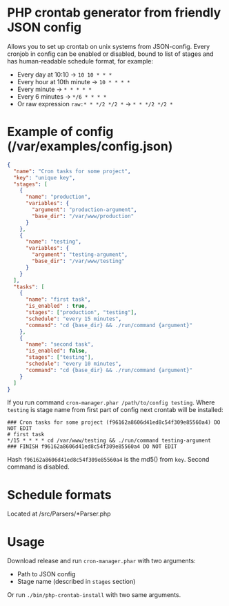 # PHP crontab generator from friendly JSON config

Allows you to set up crontab on unix systems from JSON-config. Every cronjob in config can be enabled or disabled,
bound to list of stages and has human-readable schedule format, for example:

* Every day at 10:10 → `10 10 * * *`
* Every hour at 10th minute → `10 * * * *`
* Every minute → `* * * * *`
* Every 6 minutes → `*/6 * * * *`
* Or raw expression `raw:* * */2 */2 *` → `* * */2 */2 *`

# Example of config (/var/examples/config.json)

```json
{
  "name": "Cron tasks for some project",
  "key": "unique key",
  "stages": [
    {
      "name": "production",
      "variables": {
        "argument": "production-argument",
        "base_dir": "/var/www/production"
      }
    },
    {
      "name": "testing",
      "variables": {
        "argument": "testing-argument",
        "base_dir": "/var/www/testing"
      }
    }
  ],
  "tasks": [
    {
      "name": "first task",
      "is_enabled" : true,
      "stages": ["production", "testing"],
      "schedule": "every 15 minutes",
      "command": "cd {base_dir} && ./run/command {argument}"
    },
    {
      "name": "second task",
      "is_enabled": false,
      "stages": ["testing"],
      "schedule": "every 10 minutes",
      "command": "cd {base_dir} && ./run/command {argument}"
    }
  ]
}
```

If you run command ```cron-manager.phar /path/to/config testing```. Where `testing` is stage name from first 
part of config next crontab will be installed:

```text
### Cron tasks for some project (f96162a8606d41ed8c54f309e85560a4) DO NOT EDIT
# first task
*/15 * * * * cd /var/www/testing && ./run/command testing-argument
### FINISH f96162a8606d41ed8c54f309e85560a4 DO NOT EDIT
```

Hash ``f96162a8606d41ed8c54f309e85560a4`` is the md5() from `key`. Second command is disabled.

# Schedule formats

Located at /src/Parsers/*Parser.php

# Usage

Download release and run `cron-manager.phar` with two arguments:
* Path to JSON config
* Stage name (described in `stages` section)

Or run `./bin/php-crontab-install` with two same arguments.
